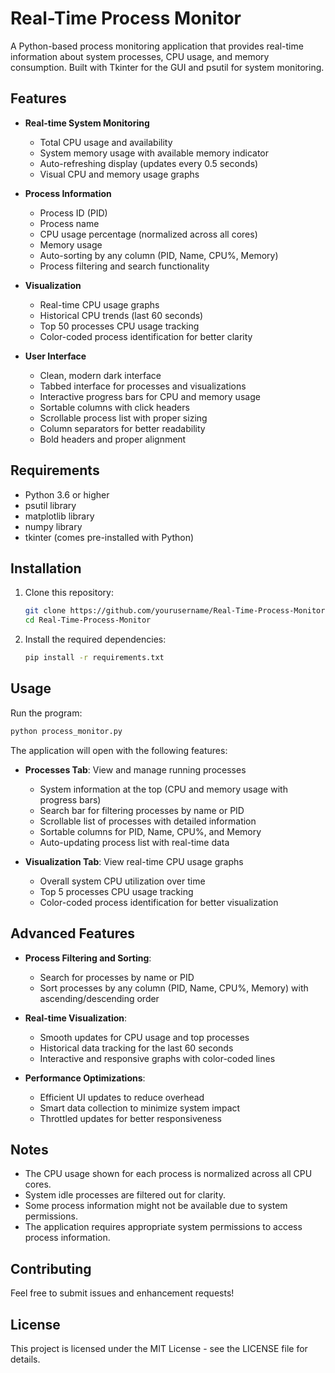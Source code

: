 # Real-Time Process Monitor

A Python-based process monitoring application that provides real-time information about system processes, CPU usage, and memory consumption. Built with Tkinter for the GUI and psutil for system monitoring.

## Features

- **Real-time System Monitoring**
  - Total CPU usage and availability
  - System memory usage with available memory indicator
  - Auto-refreshing display (updates every 0.5 seconds)
  - Visual CPU and memory usage graphs

- **Process Information**
  - Process ID (PID)
  - Process name
  - CPU usage percentage (normalized across all cores)
  - Memory usage 
  - Auto-sorting by any column (PID, Name, CPU%, Memory)
  - Process filtering and search functionality

- **Visualization**
  - Real-time CPU usage graphs
  - Historical CPU trends (last 60 seconds)
  - Top 50 processes CPU usage tracking
  - Color-coded process identification for better clarity

- **User Interface**
  - Clean, modern dark interface
  - Tabbed interface for processes and visualizations
  - Interactive progress bars for CPU and memory usage
  - Sortable columns with click headers
  - Scrollable process list with proper sizing
  - Column separators for better readability
  - Bold headers and proper alignment

## Requirements

- Python 3.6 or higher
- psutil library
- matplotlib library
- numpy library
- tkinter (comes pre-installed with Python)

## Installation

1. Clone this repository:
   ```bash
   git clone https://github.com/yourusername/Real-Time-Process-Monitor.git
   cd Real-Time-Process-Monitor
   ```

2. Install the required dependencies:
   ```bash
   pip install -r requirements.txt
   ```

## Usage

Run the program:
```bash
python process_monitor.py
```

The application will open with the following features:
- **Processes Tab**: View and manage running processes
  - System information at the top (CPU and memory usage with progress bars)
  - Search bar for filtering processes by name or PID
  - Scrollable list of processes with detailed information
  - Sortable columns for PID, Name, CPU%, and Memory
  - Auto-updating process list with real-time data

- **Visualization Tab**: View real-time CPU usage graphs
  - Overall system CPU utilization over time
  - Top 5 processes CPU usage tracking
  - Color-coded process identification for better visualization

## Advanced Features

- **Process Filtering and Sorting**:
  - Search for processes by name or PID
  - Sort processes by any column (PID, Name, CPU%, Memory) with ascending/descending order

- **Real-time Visualization**:
  - Smooth updates for CPU usage and top processes
  - Historical data tracking for the last 60 seconds
  - Interactive and responsive graphs with color-coded lines

- **Performance Optimizations**:
  - Efficient UI updates to reduce overhead
  - Smart data collection to minimize system impact
  - Throttled updates for better responsiveness

## Notes

- The CPU usage shown for each process is normalized across all CPU cores.
- System idle processes are filtered out for clarity.
- Some process information might not be available due to system permissions.
- The application requires appropriate system permissions to access process information.

## Contributing

Feel free to submit issues and enhancement requests!

## License

This project is licensed under the MIT License - see the LICENSE file for details.
